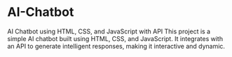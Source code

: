 # AI-Chatbot
AI Chatbot using HTML, CSS, and JavaScript with API This project is a simple AI chatbot built using HTML, CSS, and JavaScript. It integrates with an API to generate intelligent responses, making it interactive and dynamic.
